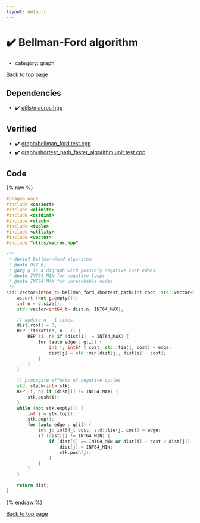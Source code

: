 ```yaml
---
layout: default
---
```


<!-- mathjax config similar to math.stackexchange -->
<script type="text/javascript" async
  src="https://cdnjs.cloudflare.com/ajax/libs/mathjax/2.7.5/MathJax.js?config=TeX-MML-AM_CHTML">
</script>
<script type="text/x-mathjax-config">
  MathJax.Hub.Config({
    TeX: { equationNumbers: { autoNumber: "AMS" }},
    tex2jax: {
      inlineMath: [ ['$','$'] ],
      processEscapes: true
    },
    "HTML-CSS": { matchFontHeight: false },
    displayAlign: "left",
    displayIndent: "2em"
  });
</script>

<script type="text/javascript" src="https://cdnjs.cloudflare.com/ajax/libs/jquery/3.4.1/jquery.min.js"></script>
<script src="https://cdn.jsdelivr.net/npm/jquery-balloon-js@1.1.2/jquery.balloon.min.js" integrity="sha256-ZEYs9VrgAeNuPvs15E39OsyOJaIkXEEt10fzxJ20+2I=" crossorigin="anonymous"></script>
<script type="text/javascript" src="../../assets/js/copy-button.js"></script>
<link rel="stylesheet" href="../../assets/css/copy-button.css" />


# :heavy_check_mark: Bellman-Ford algorithm
* category: graph


[Back to top page](../../index.html)



## Dependencies
* :heavy_check_mark: [utils/macros.hpp](../utils/macros.hpp.html)


## Verified
* :heavy_check_mark: [graph/bellman_ford.test.cpp](../../verify/graph/bellman_ford.test.cpp.html)
* :heavy_check_mark: [graph/shortest_path_faster_algorithm.unit.test.cpp](../../verify/graph/shortest_path_faster_algorithm.unit.test.cpp.html)


## Code
{% raw %}
```cpp
#pragma once
#include <cassert>
#include <climits>
#include <cstdint>
#include <stack>
#include <tuple>
#include <utility>
#include <vector>
#include "utils/macros.hpp"

/**
 * @brief Bellman-Ford algorithm
 * @note O(V E)
 * @arg g is a digraph with possibly negative cost edges
 * @note INT64_MIN for negative loops
 * @note INT64_MAX for unreachable nodes
 */
std::vector<int64_t> bellman_ford_shortest_path(int root, std::vector<std::vector<std::pair<int, int64_t> > > const & g) {
    assert (not g.empty());
    int n = g.size();
    std::vector<int64_t> dist(n, INT64_MAX);

    // update n - 1 times
    dist[root] = 0;
    REP (iteration, n - 1) {
        REP (i, n) if (dist[i] != INT64_MAX) {
            for (auto edge : g[i]) {
                int j; int64_t cost; std::tie(j, cost) = edge;
                dist[j] = std::min(dist[j], dist[i] + cost);
            }
        }
    }

    // propagate effects of negative cycles
    std::stack<int> stk;
    REP (i, n) if (dist[i] != INT64_MAX) {
        stk.push(i);
    }
    while (not stk.empty()) {
        int i = stk.top();
        stk.pop();
        for (auto edge : g[i]) {
            int j; int64_t cost; std::tie(j, cost) = edge;
            if (dist[j] != INT64_MIN) {
                if (dist[i] == INT64_MIN or dist[i] + cost < dist[j]) {
                    dist[j] = INT64_MIN;
                    stk.push(j);
                }
            }
        }
    }

    return dist;
}

```
{% endraw %}

[Back to top page](../../index.html)

